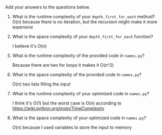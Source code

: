 Add your answers to the questions below.

1. What is the runtime complexity of your `depth_first_for_each` method?
   O(n) because there is no iteration, but the recursion might make it more expensive

2. What is the space complexity of your `depth_first_for_each` function?

    I believe it's O(n)

<!-- 3. What is the runtime complexity of your `breadth_first_for_each` method?

4. What is the space complexity of your `breadth_first_for_each` method? -->

5. What is the runtime complexity of the provided code in `names.py`?

    Because there are two for loops it makes it O(n^2)

6. What is the space complexity of the provided code in `names.py`?

    O(n) two lists filling the input

7. What is the runtime complexity of your optimized code in `names.py`?

    I think it's O(1) but the worst case is O(n) according to https://wiki.python.org/moin/TimeComplexity

8. What is the space complexity of your optimized code in `names.py`?

    O(n) because I used variables to store the input to memory
